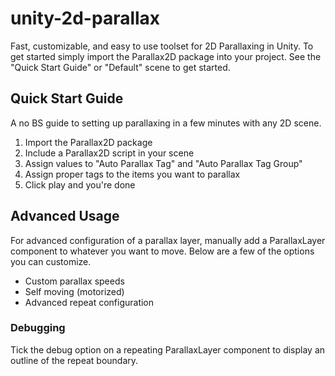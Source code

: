 # unity-2d-parallax
Fast, customizable, and easy to use toolset for 2D Parallaxing in Unity. To get
started simply import the Parallax2D package into your project. See the
"Quick Start Guide" or "Default" scene to get started.  

## Quick Start Guide
A no BS guide to setting up parallaxing in a few minutes with any 2D scene.

1. Import the Parallax2D package
1. Include a Parallax2D script in your scene
1. Assign values to "Auto Parallax Tag" and "Auto Parallax Tag Group"
1. Assign proper tags to the items you want to parallax
1. Click play and you're done

## Advanced Usage
For advanced configuration of a parallax layer, manually add a ParallaxLayer
component to whatever you want to move. Below are a few of the options you can
customize.

* Custom parallax speeds
* Self moving (motorized)
* Advanced repeat configuration

### Debugging
Tick the debug option on a repeating ParallaxLayer component to display an
outline of the repeat boundary.
